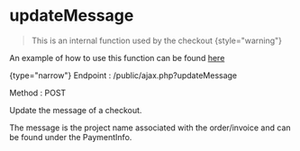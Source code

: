 # updateMessage

<include from="Snippets-CheckoutAPI.md" element-id="snippet-header" />

> This is an internal function used by the checkout
{style="warning"}

An example of how to use this function can be found [here](CheckoutAPI-Example-updateMessage.md)

{type="narrow"}
Endpoint
: /public/ajax.php?updateMessage

Method
: POST

Update the message of a checkout.

The message is the project name associated with the order/invoice and can be found under the PaymentInfo.